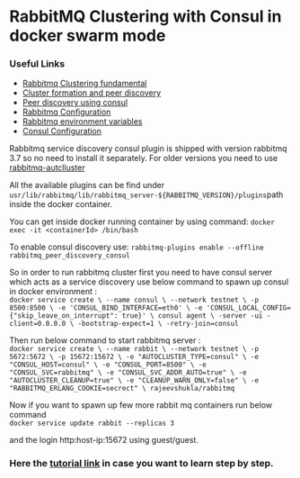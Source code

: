 # RabbitMQ Clustering with Consul in docker swarm mode

### Useful Links 

+ [Rabbitmq Clustering fundamental](http://www.rabbitmq.com/clustering.html)<br> 
+ [Cluster formation and peer discovery](https://www.rabbitmq.com/cluster-formation.html)
+ [Peer discovery using consul](https://www.rabbitmq.com/cluster-formation.html#peer-discovery-consul)
+ [Rabbitmq Configuration](http://www.rabbitmq.com/configure.html)
+ [Rabbitmq environment variables](https://www.rabbitmq.com/configure.html#define-environment-variables)
+ [Consul Configuration](https://www.diycode.cc/projects/rabbitmq/rabbitmq-autocluster#consul-configuration)


Rabbitmq service discovery consul plugin is shipped with version rabbitmq 3.7 so no need to install it separately. 
For older versions you need to use [rabbitmq-autclluster](https://github.com/rabbitmq/rabbitmq-autocluster)

All the available plugins can be find under `usr/lib/rabbitmq/lib/rabbitmq_server-${RABBITMQ_VERSION}/plugins`path inside the docker container. 

You can get inside docker running container by using command:
`docker exec -it <containerId> /bin/bash`

To enable consul discovery use: `rabbitmq-plugins enable --offline rabbitmq_peer_discovery_consul` 


So in order to run rabbitmq cluster first you need to have consul server which acts as a service discovery  use below command to spawn up consul in docker environment : <br>
`docker service create \
  --name consul \
  --network testnet \
  -p 8500:8500 \
  -e 'CONSUL_BIND_INTERFACE=eth0' \
  -e 'CONSUL_LOCAL_CONFIG={"skip_leave_on_interrupt": true}' \
  consul agent \
  -server -ui -client=0.0.0.0 \
  -bootstrap-expect=1 \
  -retry-join=consul`

Then run below command to start rabbitmq server :<br> 
`docker service create \
  --name rabbit \
  --network testnet \
  -p 5672:5672 \
  -p 15672:15672 \
  -e "AUTOCLUSTER_TYPE=consul" \
  -e "CONSUL_HOST=consul" \
  -e "CONSUL_PORT=8500" \
  -e "CONSUL_SVC=rabbitmq" \
  -e "CONSUL_SVC_ADDR_AUTO=true" \
  -e "AUTOCLUSTER_CLEANUP=true" \
  -e "CLEANUP_WARN_ONLY=false" \
  -e "RABBITMQ_ERLANG_COOKIE=secrect" \
  rajeevshukla/rabbitmq`
  
  
  Now if you want to spawn up few more rabbit mq containers run below command <br>
  `docker service update rabbit --replicas 3`
  
  and the login http:host-ip:15672  using guest/guest. 
  
### Here the [tutorial link](https://developervisits.wordpress.com/2018/09/07/loading-1000-mock-datasets-in-java-8-for-working-with-java-8-stream/)  in case you want to learn step by step. 

